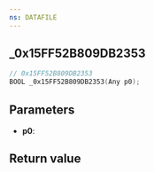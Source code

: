 ```yaml
---
ns: DATAFILE
---
```

## _0x15FF52B809DB2353

```c
// 0x15FF52B809DB2353
BOOL _0x15FF52B809DB2353(Any p0);
```


## Parameters
* **p0**: 

## Return value
